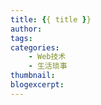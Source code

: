 ```yaml
---
title: {{ title }}
author:
tags:
categories:
    - Web技术
    - 生活琐事
thumbnail:
blogexcerpt:
---
```

